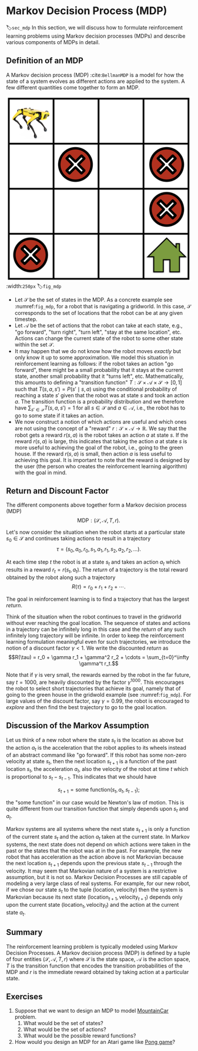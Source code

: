 # Markov Decision Process (MDP)
:label:`sec_mdp`
In this section, we will discuss how to formulate reinforcement learning problems using Markov decision processes (MDPs) and describe various components of MDPs in detail. 

## Definition of an MDP

A Markov decision process (MDP) :cite:`BellmanMDP` is a model for how the state of a system evolves as different actions are applied to the system. A few different quantities come together to form an MDP.

![A simple gridworld navigation task where the robot not only has to find its way to the goal location (shown as a green house) but also has to avoid trap locations (shown as red cross signs).](../img/mdp.png)
:width:`250px`
:label:`fig_mdp`

* Let $\mathcal{S}$ be the set of states in the MDP. As a concrete example see :numref:`fig_mdp`, for a robot that is navigating a gridworld. In this case, $\mathcal{S}$ corresponds to the set of locations that the robot can be at any given timestep.
* Let $\mathcal{A}$ be the set of actions that the robot can take at each state, e.g., "go forward", "turn right", "turn left", "stay at the same location", etc. Actions can change the current state of the robot to some other state within the set $\mathcal{S}$.
* It may happen that we do not know how the robot moves *exactly* but only know it up to some approximation. We model this situation in reinforcement learning as follows: if the robot takes an action "go forward", there might be a small probability that it stays at the current state, another small probability that it "turns left", etc. Mathematically, this amounts to defining a "transition function" $T: \mathcal{S} \times \mathcal{A} \times \mathcal{S} \to [0,1]$ such that $T(s, a, s') = P(s' \mid s, a)$ using the conditional probability of reaching a state $s'$ given that the robot was at state $s$ and took an action $a$. The transition function is a probability distribution and we therefore have $\sum_{s' \in \mathcal{S}} T(s, a, s') = 1$ for all $s \in \mathcal{S}$ and $a \in \mathcal{A}$, i.e., the robot has to go to some state if it takes an action.
* We now construct a notion of which actions are useful and which ones are not using the concept of a "reward" $r: \mathcal{S} \times \mathcal{A} \to \mathbb{R}$. We say that the robot gets a reward $r(s,a)$ is the robot takes an action $a$ at state $s$. If the reward $r(s, a)$ is large, this indicates that taking the action $a$ at state $s$ is more useful to achieving the goal of the robot, i.e., going to the green house. If the reward $r(s, a)$ is small, then action $a$ is less useful to achieving this goal. It is important to note that the reward is designed by the user (the person who creates the reinforcement learning algorithm) with the goal in mind.

## Return and Discount Factor

The different components above together form a Markov decision process (MDP)
$$\text{MDP}: (\mathcal{S}, \mathcal{A}, T, r).$$

Let's now consider the situation when the robot starts at a particular state $s_0 \in \mathcal{S}$ and continues taking actions to result in a trajectory
$$\tau = (s_0, a_0, r_0, s_1, a_1, r_1, s_2, a_2, r_2, \ldots).$$

At each time step $t$ the robot is at a state $s_t$ and takes an action $a_t$ which results in a reward $r_t = r(s_t, a_t)$. The *return* of a trajectory is the total reward obtained by the robot along such a trajectory
$$R(\tau) = r_0 + r_1 + r_2 + \cdots.$$

The goal in reinforcement learning is to find a trajectory that has the largest *return*.

Think of the situation when the robot continues to travel in the gridworld without ever reaching the goal location. The sequence of states and actions in a trajectory can be infinitely long in this case and the *return* of any such infinitely long trajectory will be infinite. In order to keep the reinforcement learning formulation meaningful even for such trajectories, we introduce the notion of a discount factor $\gamma < 1$. We write the discounted *return* as
$$R(\tau) = r_0 + \gamma r_1 + \gamma^2 r_2 + \cdots = \sum_{t=0}^\infty \gamma^t r_t.$$

Note that if $\gamma$ is very small, the rewards earned by the robot in the far future, say $t = 1000$, are heavily discounted by the factor $\gamma^{1000}$. This encourages the robot to select short trajectories that achieve its goal, namely that of going to the green house in the gridwold example (see :numref:`fig_mdp`). For large values of the discount factor, say $\gamma = 0.99$, the robot is encouraged to *explore* and then find the best trajectory to go to the goal location.

## Discussion of the Markov Assumption

Let us think of a new robot where the state $s_t$ is the location as above but the action $a_t$ is the acceleration that the robot applies to its wheels instead of an abstract command like "go forward". If this robot has some non-zero velocity at state $s_t$, then the next location $s_{t+1}$ is a function of the past location $s_t$, the acceleration $a_t$, also the velocity of the robot at time $t$ which is proportional to $s_t - s_{t-1}$. This indicates that we should have

$$s_{t+1} = \text{some function}(s_t, a_t, s_{t-1});$$

the "some function" in our case would be Newton's law of motion. This is quite different from our transition function that simply depends upon $s_t$ and $a_t$.

Markov systems are all systems where the next state $s_{t+1}$ is only a function of the current state $s_t$ and the action $a_t$ taken at the current state. In Markov systems, the next state does not depend on which actions were taken in the past or the states that the robot was at in the past. For example, the new robot that has acceleration as the action above is not Markovian because the next location $s_{t+1}$ depends upon the previous state $s_{t-1}$ through the velocity. It may seem that Markovian nature of a system is a restrictive assumption, but it is not so. Markov Decision Processes are still capable of modeling a very large class of real systems. For example, for our new robot, if we chose our state $s_t$ to the tuple $(\text{location}, \text{velocity})$ then the system is Markovian because its next state $(\text{location}_{t+1}, \text{velocity}_{t+1})$ depends only upon the current state $(\text{location}_t, \text{velocity}_t)$ and the action at the current state $a_t$.

## Summary
The reinforcement learning problem is typically modeled using Markov Decision Processes. A Markov decision process (MDP) is defined by a tuple of four entities $(\mathcal{S}, \mathcal{A}, T, r)$ where $\mathcal{S}$ is the state space, $\mathcal{A}$ is the action space, $T$ is the transition function that encodes the transition probabilities of the MDP and $r$ is the immediate reward obtained by taking action at a particular state.


## Exercises

1. Suppose that we want to design an MDP to model [MountainCar](https://www.gymlibrary.dev/environments/classic_control/mountain_car/) problem.
    1. What would be the set of states?
    2. What would be the set of actions?
    3. What would be the possible reward functions?
2. How would you design an MDP for an Atari game like [Pong game](https://www.gymlibrary.dev/environments/atari/pong/)?
